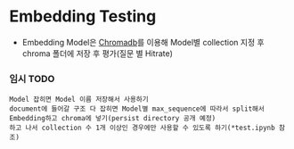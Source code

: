 # Embedding Testing

- Embedding Model은 [Chromadb](https://docs.trychroma.com)를 이용해 Model별 collection 지정 후 chroma 폴더에 저장 후 평가(질문 별 Hitrate)

### 임시 TODO
    Model 잡히면 Model 이름 저장해서 사용하기
    document에 들어갈 구조 다 잡히면 Model별 max_sequence에 따라서 split해서 Embedding하고 chroma에 넣기(persist directory 공개 예정)
    하고 나서 collection 수 1개 이상인 경우에만 사용할 수 있도록 하기(*test.ipynb 참조)